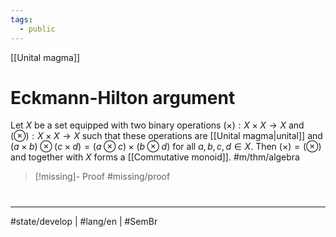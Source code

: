 ```yaml
---
tags:
  - public
---
```

[[Unital magma]]
# Eckmann-Hilton argument

Let $X$ be a set equipped with two binary operations $(\times) : X \times X \to X$ and $(\otimes) : X \times X \to X$ such that these operations are [[Unital magma|unital]] and $(a \times b) \otimes (c \times d) = (a \otimes c) \times(b \otimes d)$ for all $a,b,c,d \in X$.
Then $(\times)=(\otimes)$ and together with $X$ forms a [[Commutative monoid]]. #m/thm/algebra

> [!missing]- Proof
> #missing/proof

#
---
#state/develop | #lang/en | #SemBr
